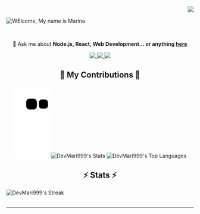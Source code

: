 <img align="right" src="https://visitor-badge.laobi.icu/badge?page_id=DevMari999.DevMari999" />

<br/>

![WElcome, My name is Marina](https://github.com/DevMari999/DevMari999/assets/135366781/fd017745-31b4-4609-8a1d-41ddb24a26fc)

<br/>

<div align="center">

💬 Ask me about **Node.js, React, Web Development... or anything [here](https://github.com/DevMari999/DevMari999/issues)**

 </div>

<div align="center"> 
  <a href="mailto:qwe39117@gmail.com">
    <img src="https://img.shields.io/badge/Gmail-D14836?style=for-the-badge&logo=gmail&logoColor=white&color=111728" />
  </a>
  <a href="https://www.linkedin.com/in/mari-dvlpr/" target="_blank">
    <img src="https://img.shields.io/badge/LinkedIn-0077B5?style=for-the-badge&logo=linkedin&logoColor=white&color=111728" />
  </a>
  <a href="https://portfolio-marina-kappa.vercel.app/">
    <img src="https://img.shields.io/badge/Visit_My_Portfolio-0077B5?style=for-the-badge&logo=vercel&logoColor=white&color=111728" />
  </a>
</div>
<div align="center">
  <h2>🐍 My Contributions 🐍</h2>

 ![Snake animation](https://github.com/DevMari999/DevMari999/blob/output/github-contribution-grid-snake.svg)
 ![DevMari999's Stats](https://github-readme-stats.vercel.app/api?username=DevMari999&theme=dark&show_icons=true&hide_border=true&count_private=true)
 ![DevMari999's Top Languages](https://github-readme-stats.vercel.app/api/top-langs/?username=DevMari999&theme=dark&show_icons=true&hide_border=true&layout=compact)
  
</div>


<h2 align="center">⚡ Stats ⚡</h2>

![DevMari999's Streak](https://github-readme-streak-stats.herokuapp.com/?user=DevMari999&theme=merko&hide_border=true)
<br/><br/>

<hr/>

<br/>


<br/>
